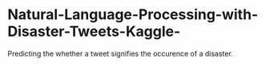 # Natural-Language-Processing-with-Disaster-Tweets-Kaggle-

Predicting the whether a tweet signifies the occurence of a disaster.

